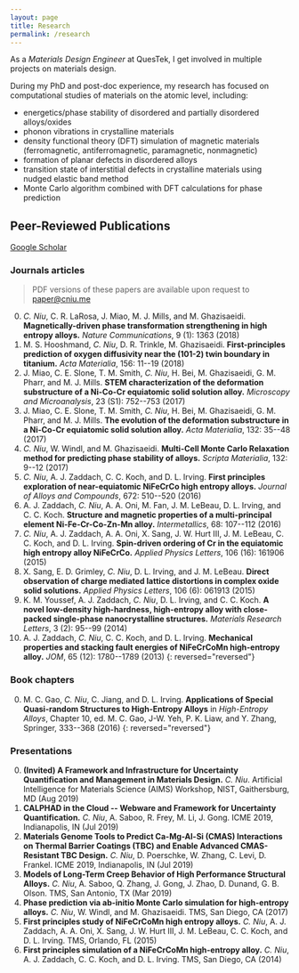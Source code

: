 ```yaml
---
layout: page
title: Research
permalink: /research
---
```


As a *Materials Design Engineer* at QuesTek, I get involved in multiple projects on materials design.

During my PhD and post-doc experience, my research has focused on computational studies of materials on the atomic level, including:
- energetics/phase stability of disordered and partially disordered alloys/oxides
- phonon vibrations in crystalline materials
- density functional theory (DFT) simulation of magnetic materials (ferromagnetic, antiferromagnetic, paramagnetic, nonmagnetic)
- formation of planar defects in disordered alloys
- transition state of interstitial defects in crystalline materials using nudged elastic band method
- Monte Carlo algorithm combined with DFT calculations for phase prediction

## Peer-Reviewed Publications
[Google Scholar](https://scholar.google.com/citations?user=QZEhJPAAAAAJ&hl=en)

### Journals articles
> PDF versions of these papers are available upon request to paper@cniu.me

0. *C. Niu*, C. R. LaRosa, J. Miao, M. J. Mills, and M. Ghazisaeidi. **Magnetically-driven phase transformation strengthening in high entropy alloys.** *Nature Communications*, 9 (1): 1363 (2018)
0. M. S. Hooshmand, *C. Niu*, D. R. Trinkle, M. Ghazisaeidi. **First-principles prediction of oxygen diffusivity near the (101-2) twin boundary in titanium.** *Acta Materialia*, 156: 11--19 (2018)
0. J. Miao, C. E. Slone, T. M. Smith, *C. Niu*, H. Bei, M. Ghazisaeidi, G. M. Pharr, and M. J. Mills. **STEM characterization of the deformation substructure of a Ni-Co-Cr equiatomic solid solution alloy.** *Microscopy and Microanalysis*, 23 (S1): 752--753 (2017)
0. J. Miao, C. E. Slone, T. M. Smith, *C. Niu*, H. Bei, M. Ghazisaeidi, G. M. Pharr, and M. J. Mills. **The evolution of the deformation substructure in a Ni-Co-Cr equiatomic solid solution alloy.** *Acta Materialia*, 132: 35--48 (2017)
0. *C. Niu*, W. Windl, and M. Ghazisaeidi. **Multi-Cell Monte Carlo Relaxation method for predicting phase stability of alloys.** *Scripta Materialia*, 132: 9--12 (2017)
0. *C. Niu*, A. J. Zaddach, C. C. Koch, and D. L. Irving. **First principles exploration of near-equiatomic NiFeCrCo high entropy alloys.** *Journal of Alloys and Compounds*, 672: 510--520 (2016)
0. A. J. Zaddach, *C. Niu*, A. A. Oni, M. Fan, J. M. LeBeau, D. L. Irving, and C. C. Koch. **Structure and magnetic properties of a multi-principal element Ni-Fe-Cr-Co-Zn-Mn alloy.** *Intermetallics*, 68: 107--112 (2016)
0. *C. Niu*, A. J. Zaddach, A. A. Oni, X. Sang, J. W. Hurt III, J. M. LeBeau, C. C. Koch, and D. L. Irving. **Spin-driven ordering of Cr in the equiatomic high entropy alloy NiFeCrCo.** *Applied Physics Letters*, 106 (16): 161906 (2015)
0. X. Sang, E. D. Grimley, *C. Niu*, D. L. Irving, and J. M. LeBeau. **Direct observation of charge mediated lattice distortions in complex oxide solid solutions.** *Applied Physics Letters*, 106 (6): 061913 (2015)
0. K. M. Youssef, A. J. Zaddach, *C. Niu*, D. L. Irving, and C. C. Koch. **A novel low-density high-hardness, high-entropy alloy with close-packed single-phase nanocrystalline structures.** *Materials Research Letters*, 3 (2): 95--99 (2014)
0. A. J. Zaddach, *C. Niu*, C. C. Koch, and D. L. Irving. **Mechanical properties and stacking fault energies of NiFeCrCoMn high-entropy alloy.** *JOM*, 65 (12): 1780--1789 (2013)
{: reversed="reversed"}

### Book chapters
0. M. C. Gao, *C. Niu*, C. Jiang, and D. L. Irving. **Applications of Special Quasi-random Structures to High-Entropy Alloys** in *High-Entropy Alloys*, Chapter 10, ed. M. C. Gao, J-W. Yeh, P. K. Liaw, and Y. Zhang, Springer, 333--368 (2016)
{: reversed="reversed"}

### Presentations
0. **(Invited) A Framework and Infrastructure for Uncertainty Quantification and Management in Materials Design.** *C. Niu*. Artificial Intelligence for Materials Science (AIMS) Workshop, NIST, Gaithersburg, MD (Aug 2019)
0. **CALPHAD in the Cloud -- Webware and Framework for Uncertainty Quantification.** *C. Niu*, A. Saboo, R. Frey, M. Li, J. Gong. ICME 2019, Indianapolis, IN (Jul 2019)
0. **Materials Genome Tools to Predict Ca-Mg-Al-Si (CMAS) Interactions on Thermal Barrier Coatings (TBC) and Enable Advanced CMAS-Resistant TBC Design.** *C. Niu*, D. Poerschke, W. Zhang, C. Levi, D. Frankel. ICME 2019, Indianapolis, IN (Jul 2019)
0. **Models of Long-Term Creep Behavior of High Performance Structural Alloys.** *C. Niu*, A. Saboo, Q. Zhang, J. Gong, J. Zhao, D. Dunand, G. B. Olson. TMS, San Antonio, TX (Mar 2019)
0. **Phase prediction via ab-initio Monte Carlo simulation for high-entropy alloys.** *C. Niu*, W. Windl, and M. Ghazisaeidi. TMS, San Diego, CA (2017)
0. **First principles study of NiFeCrCoMn high entropy alloys.** *C. Niu*, A. J. Zaddach, A. A. Oni, X. Sang, J. W. Hurt III, J. M. LeBeau, C. C. Koch, and D. L. Irving. TMS, Orlando, FL (2015)
0. **First principles simulation of a NiFeCrCoMn high-entropy alloy.** *C. Niu*, A. J. Zaddach, C. C. Koch, and D. L. Irving. TMS, San Diego, CA (2014)
